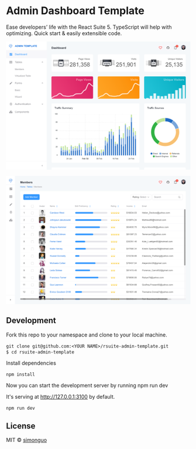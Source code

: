 # Admin Dashboard Template

Ease developers’ life with the React Suite 5. TypeScript will help with optimizing. Quick start & easily extensible code.

![preview](./preview-1.png)

![preview](./preview-2.png)

## Development

Fork this repo to your namespace and clone to your local machine.

```
git clone git@github.com:<YOUR NAME>/rsuite-admin-template.git
$ cd rsuite-admin-template
```

Install dependencies

```
npm install
```

Now you can start the development server by running npm run dev

It's serving at http://127.0.0.1:3100 by default.

```
npm run dev
```

## License

MIT © [simonguo](https://github.com/simonguo)
